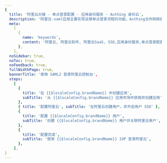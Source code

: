 ```yaml
---
{
  title: '阿里云对接 - 单点登录配置 - 应用身份服务 - Authing 身份云',
  description: '阿里云-saml应用主要实现支撑单点登录流程的功能。Authing合作网络提供 阿里云对接，单点登录，SSO，实现应用的快捷登录、免密登录，提升员工办公体验、增强用户体验，增强企业数字化服务水平。',
  meta:
    [
      {
        name: 'keywords',
        content: '阿里云, 阿里云软件, 阿里云SaaS, SSO,应用身份服务,单点登录配置,Authing身份云',
      },
    ],
  noSidebar: true,
  noToc: true,
  noFeedback: true,
  fullWidthPage: true,
  bannerTitle: '使用 SAML2 登录阿里云控制台',
  steps:
    [
      {
        title: '在 {{$localeConfig.brandName}} 中创建应用',
        subTitle: '从 {{$localeConfig.brandName}} 应用市场中获取并创建应用',
      },
      { title: '配置阿里云', subTitle: '在阿里云创建用户，并开启用户 SSO' },
      {
        title: '配置 {{$localeConfig.brandName}} 用户',
        subTitle: '创建 {{$localeConfig.brandName}} 用户并关联阿里云用户',
      },
      {
        title: '配置完成',
        subTitle: '使用 {{$localeConfig.brandName}} IdP 登录阿里云',
      },
    ],
}
---
```


<IntegrationDetail/>
